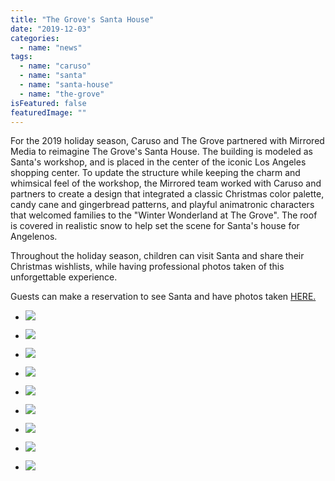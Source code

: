 ```yaml
---
title: "The Grove's Santa House"
date: "2019-12-03"
categories: 
  - name: "news"
tags: 
  - name: "caruso"
  - name: "santa"
  - name: "santa-house"
  - name: "the-grove"
isFeatured: false
featuredImage: ""
---
```


For the 2019 holiday season, Caruso and The Grove partnered with Mirrored Media to reimagine The Grove's Santa House. The building is modeled as Santa's workshop, and is placed in the center of the iconic Los Angeles shopping center. To update the structure while keeping the charm and whimsical feel of the workshop, the Mirrored team worked with Caruso and partners to create a design that integrated a classic Christmas color palette, candy cane and gingerbread patterns, and playful animatronic characters that welcomed families to the "Winter Wonderland at The Grove". The roof is covered in realistic snow to help set the scene for Santa's house for Angelenos.

Throughout the holiday season, children can visit Santa and share their Christmas wishlists, while having professional photos taken of this unforgettable experience.

Guests can make a reservation to see Santa and have photos taken [HERE.](https://thegrovela.com/reservation/)

- ![](http://www.mirroredmedia.com/wp-content/uploads/2019/12/MM-Santa_House-7781.jpg)
    
- ![](http://www.mirroredmedia.com/wp-content/uploads/2019/12/MM-Santa_House-7426.jpg)
    
- ![](http://www.mirroredmedia.com/wp-content/uploads/2019/12/MM-Santa_House-7509.jpg)
    
- ![](http://www.mirroredmedia.com/wp-content/uploads/2019/12/MM-Santa_House-7625.jpg)
    
- ![](http://www.mirroredmedia.com/wp-content/uploads/2019/12/MM-Santa_House-7481.jpg)
    
- ![](http://www.mirroredmedia.com/wp-content/uploads/2019/12/MM-Santa_House-7403.jpg)
    
- ![](http://www.mirroredmedia.com/wp-content/uploads/2019/12/MM-Santa_House-7485.jpg)
    
- ![](http://www.mirroredmedia.com/wp-content/uploads/2019/12/MM-Santa_House-7401.jpg)
    
- ![](http://www.mirroredmedia.com/wp-content/uploads/2019/12/MM-Santa_House-7398.jpg)
